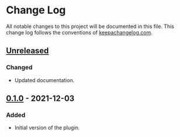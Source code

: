 # Change Log
All notable changes to this project will be documented in this file. This change log follows the conventions of [keepachangelog.com](http://keepachangelog.com/).

## [Unreleased]
### Changed
- Updated documentation.

## [0.1.0] - 2021-12-03
### Added
- Initial version of the plugin.

[Unreleased]: https://github.com/ljpengelen/lein-hash-assets/compare/v0.1.0...HEAD
[0.1.0]: https://github.com/ljpengelen/lein-hash-assets/releases/tag/v0.1.0
